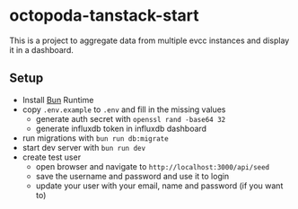 # octopoda-tanstack-start

This is a project to aggregate data from multiple evcc instances and display it in a dashboard.

## Setup

- Install [Bun](https://bun.sh/) Runtime
- copy `.env.example` to `.env` and fill in the missing values
  - generate auth secret with `openssl rand -base64 32`
  - generate influxdb token in influxdb dashboard
- run migrations with `bun run db:migrate`
- start dev server with `bun run dev`
- create test user
  - open browser and navigate to `http://localhost:3000/api/seed`
  - save the username and password and use it to login
  - update your user with your email, name and password (if you want to)
